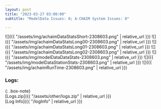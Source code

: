 ```yaml
---
layout: post
title: "2023-03-27 03:00:00"
subtitle: "ModelData Issues: 0; A-CHAIM System Issues: 0"

---
```


![]({{ "/assets/img/achaimDataStatsShort-2308603.png" | relative_url }})
![]({{ "/assets/img/achaimDataStatsLong00-2308603.png" | relative_url }})
![]({{ "/assets/img/achaimDataStatsLong01-2308603.png" | relative_url }})
![]({{ "/assets/img/achaimDataStatsLong02-2308603.png" | relative_url }})
![]({{ "/assets/img/modelDataDataStats-2308603.png" | relative_url }})
![]({{ "/assets/img/modelDataStationStats-2308603.png" | relative_url }})
![]({{ "/assets/img/achaimRunTime-2308603.png" | relative_url }})





### Logs:  
  
{: .box-note}  
[Logs.zip]({{ "/assets/other/logs.zip" | relative_url }})  
[Log Info]({{ "/logInfo" | relative_url }})  
